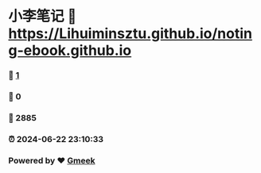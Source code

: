 # 小李笔记 :link: https://Lihuiminsztu.github.io/noting-ebook.github.io 
### :page_facing_up: [1](https://Lihuiminsztu.github.io/noting-ebook.github.io/tag.html) 
### :speech_balloon: 0 
### :hibiscus: 2885 
### :alarm_clock: 2024-06-22 23:10:33 
### Powered by :heart: [Gmeek](https://github.com/Meekdai/Gmeek)

